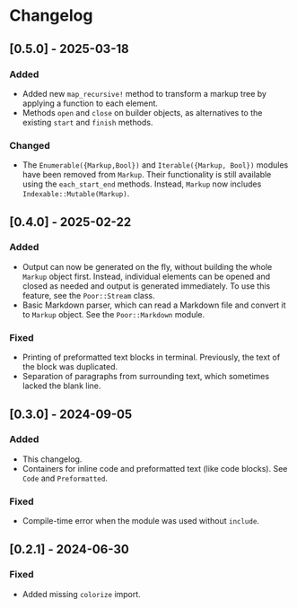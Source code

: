 Changelog
=========

[0.5.0] - 2025-03-18
--------------------
### Added
- Added new `map_recursive!` method to transform a markup tree by applying
  a function to each element.
- Methods `open` and `close` on builder objects, as alternatives to the
  existing `start` and `finish` methods.
### Changed
- The `Enumerable({Markup,Bool})` and `Iterable({Markup, Bool})` modules
  have been removed from `Markup`. Their functionality is still available
  using the `each_start_end` methods.
  Instead, `Markup` now includes `Indexable::Mutable(Markup)`.

[0.4.0] - 2025-02-22
--------------------
### Added
- Output can now be generated on the fly, without building the whole
  `Markup` object first. Instead, individual elements can be opened
  and closed as needed and output is generated immediately.
  To use this feature, see the `Poor::Stream` class.
- Basic Markdown parser, which can read a Markdown file and convert
  it to `Markup` object. See the `Poor::Markdown` module.

### Fixed
- Printing of preformatted text blocks in terminal.
  Previously, the text of the block was duplicated.
- Separation of paragraphs from surrounding text,
  which sometimes lacked the blank line.

[0.3.0] - 2024-09-05
--------------------
### Added
- This changelog.
- Containers for inline code and preformatted text (like code blocks).
  See `Code` and `Preformatted`.

### Fixed
- Compile-time error when the module was used without `include`.

[0.2.1] - 2024-06-30
--------------------
### Fixed
- Added missing `colorize` import.
